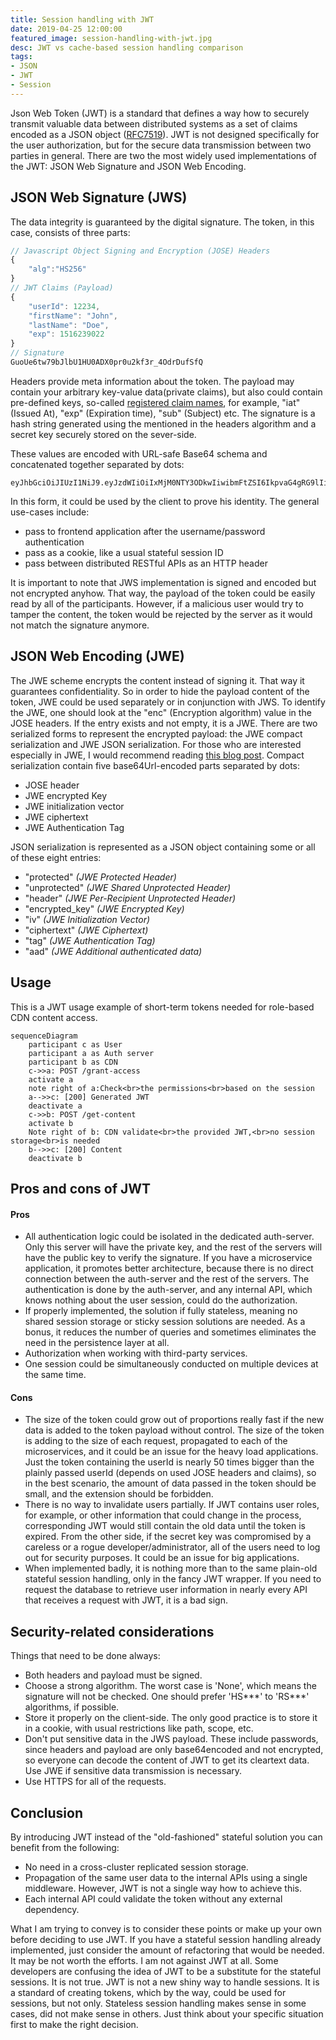 ```yaml
---
title: Session handling with JWT
date: 2019-04-25 12:00:00
featured_image: session-handling-with-jwt.jpg
desc: JWT vs cache-based session handling comparison
tags:
- JSON
- JWT
- Session
---
```

Json Web Token (JWT) is a standard that defines a way how to securely transmit valuable data between distributed systems as a set of claims encoded as a JSON object ([RFC7519](https://tools.ietf.org/html/rfc7519)). JWT is not designed specifically for the user authorization, but for the secure data transmission between two parties in general. There are two the most widely used implementations of the JWT: JSON Web Signature and JSON Web Encoding.
<!--more-->
## JSON Web Signature (JWS)
The data integrity is guaranteed by the digital signature. The token, in this case, consists of three parts:
```js
// Javascript Object Signing and Encryption (JOSE) Headers
{   
    "alg":"HS256"
}
// JWT Claims (Payload)
{
    "userId": 12234,
    "firstName": "John",
    "lastName": "Doe",
    "exp": 1516239022
}
// Signature
GuoUe6tw79bJlbU1HU0ADX0pr0u2kf3r_4OdrDufSfQ
```
Headers provide meta information about the token. The payload may contain your arbitrary key-value data(private claims), but also could contain pre-defined keys, so-called [registered claim names](https://tools.ietf.org/html/rfc7519#section-4.1), for example, "iat" (Issued At), "exp" (Expiration time), "sub" (Subject) etc. The signature is a hash string generated using the mentioned in the headers algorithm and a secret key securely stored on the sever-side.

These values are encoded with URL-safe Base64 schema and concatenated together separated by dots:
```text
eyJhbGciOiJIUzI1NiJ9.eyJzdWIiOiIxMjM0NTY3ODkwIiwibmFtZSI6IkpvaG4gRG9lIiwiaWF0IjoxNTE2MjM5MDIyfQ.yKOB4jkGWu7twu8Ts9zju01E10_CPedLJkoJFCan5J4
```
In this form, it could be used by the client to prove his identity. The general use-cases include:
 - pass to frontend application after the username/password authentication
 - pass as a cookie, like a usual stateful session ID
 - pass between distributed RESTful APIs as an HTTP header
 
It is important to note that JWS implementation is signed and encoded but not encrypted anyhow. That way, the payload of the token could be easily read by all of the participants. However, if a malicious user would try to tamper the content, the token would be rejected by the server as it would not match the signature anymore.

## JSON Web Encoding (JWE)
The JWE scheme encrypts the content instead of signing it. That way it guarantees confidentiality. 
So in order to hide the payload content of the token, JWE could be used separately or in conjunction with JWS. To identify the JWE, one should look at the "enc" (Encryption algorithm) value in the JOSE headers. If the entry exists and not empty, it is a JWE.
There are two serialized forms to represent the encrypted payload: the JWE compact serialization and JWE JSON serialization. For those who are interested especially in JWE, I would recommend reading [this blog post](https://medium.facilelogin.com/jwt-jws-and-jwe-for-not-so-dummies-b63310d201a3).
Compact serialization contain five base64Url-encoded parts separated by dots:
 - JOSE header
 - JWE encrypted Key
 - JWE initialization vector
 - JWE ciphertext
 - JWE Authentication Tag

JSON serialization is represented as a JSON object containing some or all of these eight entries:

 - "protected" *(JWE Protected Header)*
 - "unprotected" *(JWE Shared Unprotected Header)*
 - "header" *(JWE Per-Recipient Unprotected Header)*
 - "encrypted_key" *(JWE Encrypted Key)*
 - "iv" *(JWE Initialization Vector)*
 - "ciphertext" *(JWE Ciphertext)*
 - "tag" *(JWE Authentication Tag)*
 - "aad" *(JWE Additional authenticated data)*

## Usage
This is a JWT usage example of short-term tokens needed for role-based CDN content access.
```mermaid
sequenceDiagram
    participant c as User
    participant a as Auth server
    participant b as CDN
    c->>a: POST /grant-access
    activate a
    note right of a:Check<br>the permissions<br>based on the session
    a-->>c: [200] Generated JWT
    deactivate a
    c->>b: POST /get-content
    activate b
    Note right of b: CDN validate<br>the provided JWT,<br>no session storage<br>is needed
    b-->>c: [200] Content
    deactivate b
```

## Pros and cons of JWT
#### Pros
 - All authentication logic could be isolated in the dedicated auth-server. Only this server will have the private key, and the rest of the servers will have the public key to verify the signature. If you have a microservice application, it promotes better architecture, because there is no direct connection between the auth-server and the rest of the servers. The authentication is done by the auth-server, and any internal API, which knows nothing about the user session, could do the authorization.
 - If properly implemented, the solution if fully stateless, meaning no shared session storage or sticky session solutions are needed. As a bonus, it reduces the number of queries and sometimes eliminates the need in the persistence layer at all.
 - Authorization when working with third-party services.
 - One session could be simultaneously conducted on multiple devices at the same time.

#### Cons
 - The size of the token could grow out of proportions really fast if the new data is added to the token payload without control. The size of the token is adding to the size of each request, propagated to each of the microservices, and it could be an issue for the heavy load applications. Just the token containing the userId is nearly 50 times bigger than the plainly passed userId (depends on used JOSE headers and claims), so in the best scenario, the amount of data passed in the token should be small, and the extension should be forbidden.
 - There is no way to invalidate users partially. If JWT contains user roles, for example, or other information that could change in the process, corresponding JWT would still contain the old data until the token is expired. From the other side, if the secret key was compromised by a careless or a rogue developer/administrator, all of the users need to log out for security purposes. It could be an issue for big applications.
 - When implemented badly, it is nothing more than to the same plain-old stateful session handling, only in the fancy JWT wrapper. If you need to request the database to retrieve user information in nearly every API that receives a request with JWT, it is a bad sign.

## Security-related considerations
Things that need to be done always:
 - Both headers and payload must be signed.
 - Choose a strong algorithm. The worst case is 'None', which means the signature will not be checked. One should prefer 'HS\*\*\*' to 'RS\*\*\*' algorithms, if possible.
 - Store it properly on the client-side. The only good practice is to store it in a cookie, with usual restrictions like path, scope, etc.
 - Don't put sensitive data in the JWS payload. These include passwords, since headers and payload are only base64encoded and not encrypted, so everyone can decode the content of JWT to get its cleartext data. Use JWE if sensitive data transmission is necessary.
 - Use HTTPS for all of the requests.

## Conclusion
By introducing JWT instead of the "old-fashioned" stateful solution you can benefit from the following:
 - No need in a cross-cluster replicated session storage.
 - Propagation of the same user data to the internal APIs using a single middleware. However, JWT is not a single way how to achieve this.
 - Each internal API could validate the token without any external dependency.

What I am trying to convey is to consider these points or make up your own before deciding to use JWT. If you have a stateful session handling already implemented, just consider the amount of refactoring that would be needed. It may be not worth the efforts. I am not against JWT at all. Some developers are confusing the idea of JWT to be a substitute for the stateful sessions. It is not true. JWT is not a new shiny way to handle sessions. It is a standard of creating tokens, which by the way, could be used for sessions, but not only. Stateless session handling makes sense in some cases, did not make sense in others. Just think about your specific situation first to make the right decision.
